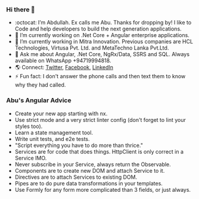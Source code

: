 ### Hi there 👋
- :octocat: I’m Abdullah. Ex calls me Abu. Thanks for dropping by! I like to Code and help developers to build the next generation applications.
- 🔭 I’m currently working on .Net Core + Angular enterprise applications.
- 🌱 I’m currently working in Mitra Innovation. Previous companies are HCL Technologies, Virtusa Pvt. Ltd. and MetaTechno Lanka Pvt.Ltd.
- 💬 Ask me about Angular, .Net Core, NgRx/Data, SSRS and SQL. Always available on WhatsApp +94719994818.
- 🌎 Connect: [Twitter](https://www.twitter.com/iabu94), [Facebook](https://www.facebook.com/iAbu94), [LinkedIn](https://www.linkedin.com/in/iabu94)
- ⚡ Fun fact: I don't answer the phone calls and then text them to know why they had called.

### Abu's Angular Advice
- Create your new app starting with nx.
- Use strict mode and a very strict linter config (don't forget to lint your styles too). 
- Learn a state management tool. 
- Write unit tests, and e2e tests. 
- "Script everything you have to do more than thrice."
- Services are for code that does things. HttpClient is only correct in a Service IMO.
- Never subscribe in your Service, always return the Observable.
- Components are to create new DOM and attach Service to it.
- Directives are to attach Services to existing DOM.
- Pipes are to do pure data transformations in your templates.
- Use Formly for any form more complicated than 3 fields, or just always.

